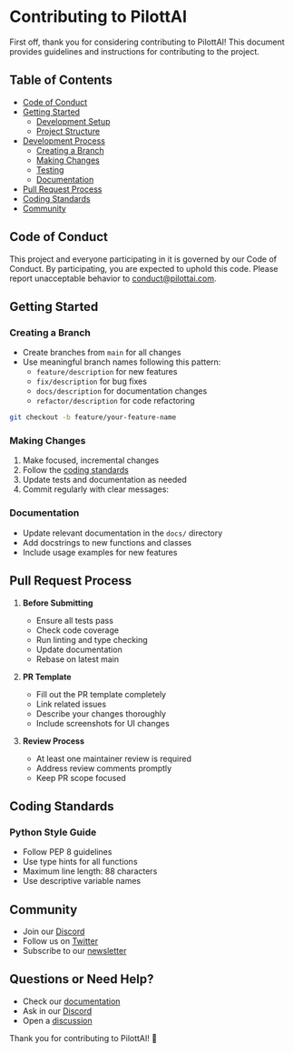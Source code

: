 # Contributing to PilottAI

First off, thank you for considering contributing to PilottAI! This document provides guidelines and instructions for contributing to the project.

## Table of Contents
- [Code of Conduct](#code-of-conduct)
- [Getting Started](#getting-started)
  - [Development Setup](#development-setup)
  - [Project Structure](#project-structure)
- [Development Process](#development-process)
  - [Creating a Branch](#creating-a-branch)
  - [Making Changes](#making-changes)
  - [Testing](#testing)
  - [Documentation](#documentation)
- [Pull Request Process](#pull-request-process)
- [Coding Standards](#coding-standards)
- [Community](#community)

## Code of Conduct

This project and everyone participating in it is governed by our Code of Conduct. By participating, you are expected to uphold this code. Please report unacceptable behavior to [conduct@pilottai.com](mailto:conduct@pilottai.com).

## Getting Started

### Creating a Branch

- Create branches from `main` for all changes
- Use meaningful branch names following this pattern:
  - `feature/description` for new features
  - `fix/description` for bug fixes
  - `docs/description` for documentation changes
  - `refactor/description` for code refactoring

```bash
git checkout -b feature/your-feature-name
```

### Making Changes

1. Make focused, incremental changes
2. Follow the [coding standards](#coding-standards)
3. Update tests and documentation as needed
4. Commit regularly with clear messages:


### Documentation

- Update relevant documentation in the `docs/` directory
- Add docstrings to new functions and classes
- Include usage examples for new features

## Pull Request Process

1. **Before Submitting**
   - Ensure all tests pass
   - Check code coverage
   - Run linting and type checking
   - Update documentation
   - Rebase on latest main

2. **PR Template**
   - Fill out the PR template completely
   - Link related issues
   - Describe your changes thoroughly
   - Include screenshots for UI changes

3. **Review Process**
   - At least one maintainer review is required
   - Address review comments promptly
   - Keep PR scope focused

## Coding Standards

### Python Style Guide

- Follow PEP 8 guidelines
- Use type hints for all functions
- Maximum line length: 88 characters
- Use descriptive variable names

## Community

- Join our [Discord](https://discord.gg/pilottai) <!-- TODO: Correct link -->
- Follow us on [Twitter](https://twitter.com/pilottai)
- Subscribe to our [newsletter](https://pilottai.com/newsletter)

## Questions or Need Help?

- Check our [documentation](https://docs.pilottai.com)
- Ask in our [Discord](https://discord.gg/pilottai) <!-- TODO: Correct link -->
- Open a [discussion](https://github.com/pilottai/pilott/discussions)

Thank you for contributing to PilottAI! 🚀

